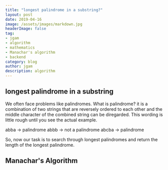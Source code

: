 ```yaml
---
title: "longest palindrome in a substring?"
layout: post
date: 2019-04-16
image: /assets/images/markdown.jpg
headerImage: false
tag:
- jgam
- algorithm
- mathematics
- Manachar's algorithm
- backend
category: blog
author: jgam
description: algorithm
---
```


## longest palindrome in a substring

We often face problems like palindromes. What is palindrome? it is a combination of two strings that are reversely ordered to each other and the middle character of the combined string can be diregarded. This wording is little rough until you see the actual example.

abba -> palindrome
abbb -> not a palindrome
abcba -> palindrome

So, now our task is to search through longest palindromes and return the length of the longest palindrome.

## Manachar's Algorithm